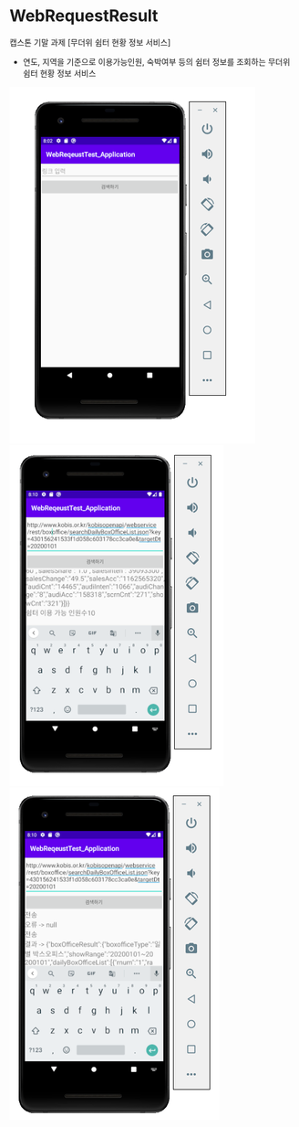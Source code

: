 # WebRequestResult
캡스톤 기말 과제 [무더위 쉼터 현황 정보 서비스]
- 연도, 지역을 기준으로 이용가능인원, 숙박여부 등의 쉼터 정보를 조회하는 무더위 쉼터 현황 정보 서비스

<img width="" height="" src="./png/캡스톤1.PNG"></img>
<img width="" height="" src="./png/캡스톤2.PNG"></img>
<img width="" height="" src="./png/캡스톤3.PNG"></img>
